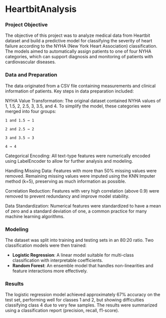 # HeartbitAnalysis


### Project Objective

The objective of this project was to analyze medical data from Heartbit dataset and build a predictive model for classifying the severity of heart failure according to the NYHA (New York Heart Association) classification. The models aimed to automatically assign patients to one of four NYHA categories, which can support diagnosis and monitoring of patients with cardiovascular diseases.

### Data and Preparation

The data originated from a CSV file containing measurements and clinical information of patients. Key steps in data preparation included:

NYHA Value Transformation: The original dataset contained NYHA values of 1, 1.5, 2, 2.5, 3, 3.5, and 4. To simplify the model, these categories were merged into four groups:

    1 and 1.5 → 1

    2 and 2.5 → 2

    3 and 3.5 → 3

    4 → 4

Categorical Encoding: All text-type features were numerically encoded using LabelEncoder to allow for further analysis and modeling.

Handling Missing Data: Features with more than 50% missing values were removed. Remaining missing values were imputed using the KNN Imputer method (k=5), preserving as much information as possible.

Correlation Reduction: Features with very high correlation (above 0.9) were removed to prevent redundancy and improve model stability.

Data Standardization: Numerical features were standardized to have a mean of zero and a standard deviation of one, a common practice for many machine learning algorithms.

### Modeling

The dataset was split into training and testing sets in an 80:20 ratio. Two classification models were then trained:

* **Logistic Regression**: A linear model suitable for multi-class classification with interpretable coefficients.
* **Random Forest**: An ensemble model that handles non-linearities and feature interactions more effectively.

### Results

The logistic regression model achieved approximately 67% accuracy on the test set, performing well for classes 1 and 2, but showing difficulties classifying class 4 due to very few samples. The results were summarized using a classification report (precision, recall, f1-score).
